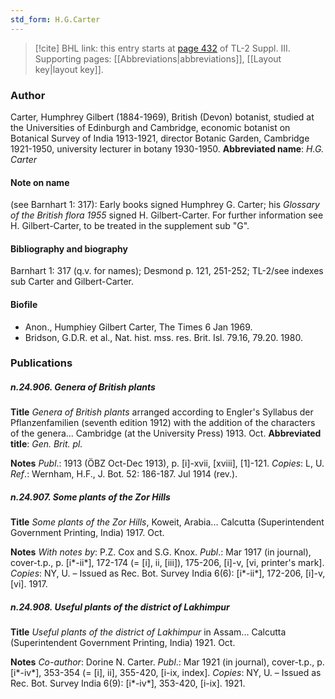 ```yaml
---
std_form: H.G.Carter
---
```


> [!cite] BHL link: this entry starts at [page 432](https://www.biodiversitylibrary.org/page/33266739) of TL-2 Suppl. III.
> Supporting pages: [[Abbreviations|abbreviations]], [[Layout key|layout key]].

### Author

Carter, Humphrey Gilbert (1884-1969), British (Devon) botanist, studied at the Universities of Edinburgh and Cambridge, economic botanist on Botanical Survey of India 1913-1921, director Botanic Garden, Cambridge 1921-1950, university lecturer in botany 1930-1950. 
**Abbreviated name**: *H.G. Carter*

#### Note on name

(see Barnhart 1: 317): Early books signed Humphrey G. Carter; his *Glossary of the British flora 1955* signed H. Gilbert-Carter. For further information see H. Gilbert-Carter, to be treated in the supplement sub "G".

#### Bibliography and biography

Barnhart 1: 317 (q.v. for names); Desmond p. 121, 251-252; TL-2/see indexes sub Carter and Gilbert-Carter.

#### Biofile

- Anon., Humphiey Gilbert Carter, The Times 6 Jan 1969.
- Bridson, G.D.R. et al., Nat. hist. mss. res. Brit. Isl. 79.16, 79.20. 1980.

### Publications

##### n.24.906. Genera of British plants

**Title**
*Genera of British plants* arranged according to Engler's Syllabus der Pflanzenfamilien (seventh edition 1912) with the addition of the characters of the genera... Cambridge (at the University Press) 1913. Oct.
**Abbreviated title**: *Gen. Brit. pl.*

**Notes**
*Publ*.: 1913 (ÖBZ Oct-Dec 1913), p. \[i\]-xvii, \[xviii\], \[1\]-121. *Copies*: L, U.
*Ref*.: Wernham, H.F., J. Bot. 52: 186-187. Jul 1914 (rev.).

##### n.24.907. Some plants of the Zor Hills

**Title**
*Some plants of the Zor Hills*, Koweit, Arabia... Calcutta (Superintendent Government Printing, India) 1917. Oct.

**Notes**
*With notes by*: P.Z. Cox and S.G. Knox.
*Publ*.: Mar 1917 (in journal), cover-t.p., p. \[i\*-ii\*\], 172-174 (= \[i\], ii, \[iii\]), 175-206, \[i\]-v, \[vi, printer's mark\]. *Copies*: NY, U. – Issued as Rec. Bot. Survey India 6(6): \[i\*-ii\*\], 172-206, \[i\]-v, \[vi\]. 1917.

##### n.24.908. Useful plants of the district of Lakhimpur

**Title**
*Useful plants of the district of Lakhimpur* in Assam... Calcutta (Superintendent Government Printing, India) 1921. Oct.

**Notes**
*Co-author*: Dorine N. Carter.
*Publ*.: Mar 1921 (in journal), cover-t.p., p. \[i\*-iv\*\], 353-354 (= \[i\], ii\], 355-420, \[i-ix, index\].
*Copies*: NY, U. – Issued as Rec. Bot. Survey India 6(9): \[i\*-iv\*\], 353-420, \[i-ix\]. 1921.

